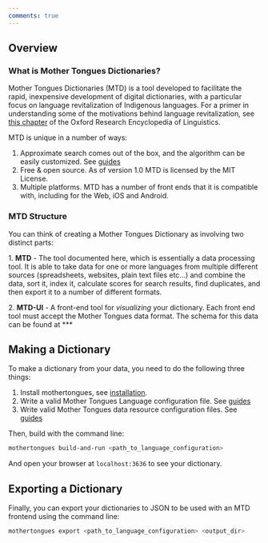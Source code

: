 ```yaml
---
comments: true
---
```


Overview
--------

### What is Mother Tongues Dictionaries?

Mother Tongues Dictionaries (MTD) is a tool developed to facilitate the
rapid, inexpensive development of digital dictionaries, with a
particular focus on language revitalization of Indigenous languages. For
a primer in understanding some of the motivations behind language
revitalization, see [this
chapter](http://oxfordre.com/linguistics/view/10.1093/acrefore/9780199384655.001.0001/acrefore-9780199384655-e-8)
of the Oxford Research Encyclopedia of Linguistics.

MTD is unique in a number of ways:

1.  Approximate search comes out of the box, and the algorithm can be easily customized. See [guides](guides/index.md)
2.  Free & open source. As of version 1.0 MTD is licensed by the MIT License.
3.  Multiple platforms. MTD has a number of front ends that it is compatible with, including for the Web, iOS and Android.


### MTD Structure

You can think of creating a Mother Tongues Dictionary as involving two
distinct parts:

1\. **MTD** - The tool documented here, which is essentially a data
processing tool. It is able to take data for one or more languages from
multiple different sources (spreadsheets, websites, plain text files
etc\...) and combine the data, sort it, index it, calculate scores for
search results, find duplicates, and then export it to a number of different formats.

2\. **MTD-UI** - A front-end tool for *visualizing* your dictionary.
Each front end tool must accept the Mother Tongues data format. The schema for this data can be found at ***

Making a Dictionary
-------------------

To make a dictionary from your data, you need to do the following three
things:

1.  Install mothertongues, see [installation](install.md).
2.  Write a valid Mother Tongues Language configuration file. See
    [guides](guides/index.md)
3.  Write valid Mother Tongues data resource configuration files. See
    [guides](guides/index.md)

Then, build with the command line:

```bash
mothertongues build-and-run <path_to_language_configuration>
```

And open your browser at `localhost:3636` to see your dictionary.

Exporting a Dictionary
----------------------

Finally, you can export your dictionaries to JSON to be used with an MTD frontend using the command line:

```bash
mothertongues export <path_to_language_configuration> <output_dir>
```

